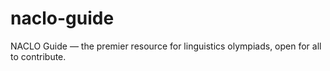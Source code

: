# naclo-guide
NACLO Guide — the premier resource for linguistics olympiads, open for all to contribute.
